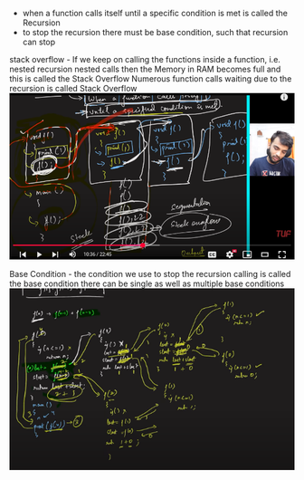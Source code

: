 - when a function calls itself until a specific condition is met is called the Recursion
- to stop the recursion there must be base condition, such that recursion can stop


stack overflow - If we keep on calling the functions inside a function, i.e. nested recursion nested calls then 
the Memory in RAM becomes full and this is called the Stack Overflow
Numerous function calls waiting due to the recursion is called Stack Overflow
![img_1.png](img_1.png)

Base Condition - the condition we use to stop the recursion calling is called the base condition
there can be single as well as multiple base conditions
 ![img_2.png](img_2.png)